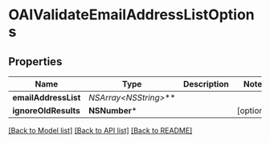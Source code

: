 # OAIValidateEmailAddressListOptions

## Properties
Name | Type | Description | Notes
------------ | ------------- | ------------- | -------------
**emailAddressList** | **NSArray&lt;NSString*&gt;*** |  | 
**ignoreOldResults** | **NSNumber*** |  | [optional] 

[[Back to Model list]](../README#documentation-for-models) [[Back to API list]](../README#documentation-for-api-endpoints) [[Back to README]](../README)


